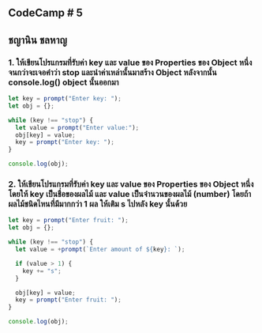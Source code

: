 ## CodeCamp # 5

## ชญานิน ชลหาญ

### 1. ให้เขียนโปรแกรมที่รับค่า key และ value ของ Properties ของ Object หนึ่ง จนกว่าจะเจอคำว่า stop และนำค่าเหล่านั้นมาสร้าง Object หลังจากนั้น console.log() object นั้นออกมา

```javascript
let key = prompt("Enter key: ");
let obj = {};

while (key !== "stop") {
  let value = prompt("Enter value:");
  obj[key] = value;
  key = prompt("Enter key: ");
}

console.log(obj);
```

### 2. ให้เขียนโปรแกรมที่รับค่า key และ value ของ Properties ของ Object หนึ่ง โดยให้ key เป็นชื่อของผลไม้ และ value เป็นจำนวนของผลไม้ (number) โดยถ้า ผลไม้ชนิดไหนที่มีมากกว่า 1 ผล ให้เติม s ไปหลัง key นั้นด้วย

```javascript
let key = prompt("Enter fruit: ");
let obj = {};

while (key !== "stop") {
  let value = +prompt(`Enter amount of ${key}: `);

  if (value > 1) {
    key += "s";
  }

  obj[key] = value;
  key = prompt("Enter fruit: ");
}

console.log(obj);
```